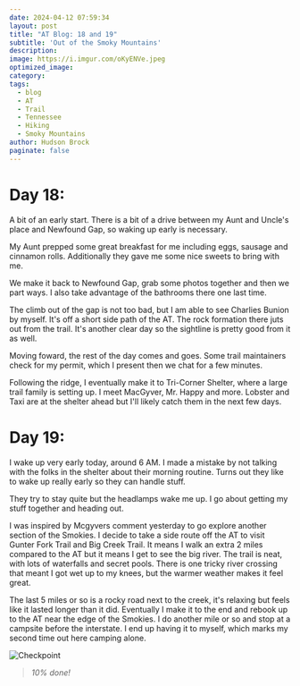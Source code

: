 ```yaml
---
date: 2024-04-12 07:59:34
layout: post
title: "AT Blog: 18 and 19"
subtitle: 'Out of the Smoky Mountains'
description:
image: https://i.imgur.com/oKyENVe.jpeg
optimized_image: 
category:
tags:
  - blog
  - AT
  - Trail
  - Tennessee
  - Hiking
  - Smoky Mountains
author: Hudson Brock
paginate: false
---
```


# Day 18:

A bit of an early start. There is a bit of a drive between my Aunt and Uncle's place and Newfound Gap, so waking up early is necessary.

My Aunt prepped some great breakfast for me including eggs, sausage and cinnamon rolls. Additionally they gave me some nice sweets to bring with me.

We make it back to Newfound Gap, grab some photos together and then we part ways. I also take advantage of the bathrooms there one last time.

The climb out of the gap is not too bad, but I am able to see Charlies Bunion by myself. It's off a short side path of the AT. The rock formation there juts out from the trail. It's another clear day so the sightline is pretty good from it as well.

Moving foward, the rest of the day comes and goes. Some trail maintainers check for my permit, which I present then we chat for a few minutes.

Following the ridge, I eventually make it to Tri-Corner Shelter, where a large trail family is setting up. I meet MacGyver, Mr. Happy and more. Lobster and Taxi are at the shelter ahead but I'll likely catch them in the next few days.


# Day 19:


I wake up very early today, around 6 AM. I made a mistake by not talking with the folks in the shelter about their morning routine. Turns out they like to wake up really early so they can handle stuff.

They try to stay quite but the headlamps wake me up. I go about getting my stuff together and heading out.

I was inspired by Mcgyvers comment yesterday to go explore another section of the Smokies. I decide to take a side route off the AT to visit Gunter Fork Trail and Big Creek Trail. It means I walk an extra 2 miles compared to the AT but it means I get to see the big river. The trail is neat, with lots of waterfalls and secret pools. There is one tricky river crossing that meant I got wet up to my knees, but the warmer weather makes it feel great.

The last 5 miles or so is a rocky road next to the creek, it's relaxing but feels like it lasted longer than it did. Eventually I make it to the end and rebook up to the AT near the edge of the Smokies. I do another mile or so and stop at a campsite before the interstate. I end up having it to myself, which marks my second time out here camping alone.





![Checkpoint](https://i.imgur.com/Pw8KgDq.jpeg "10%")

>*10% done!*
